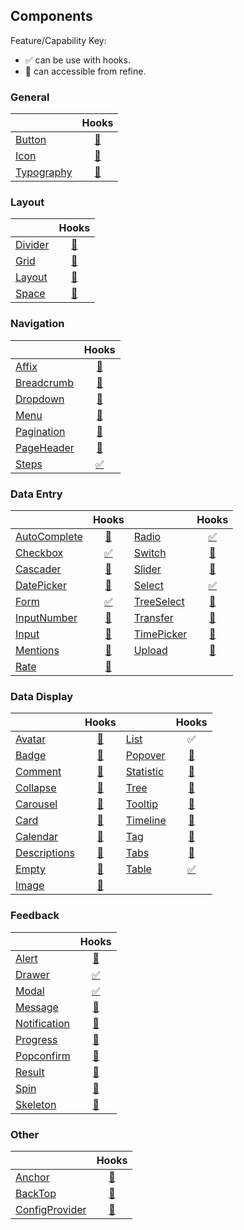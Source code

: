 ## Components

Feature/Capability Key:

-   ✅ can be use with hooks.
-   🔵 can accessible from refine.

### General

|                                                         |                     Hooks                      |
| ------------------------------------------------------- | :--------------------------------------------: |
| [Button](https://ant.design/components/button/)         |   [🔵](https://ant.design/components/button/)   |
| [Icon](https://ant.design/components/icon/)             |    [🔵](https://ant.design/components/icon/)    |
| [Typography](https://ant.design/components/typography/) | [🔵](https://ant.design/components/typography/) |

### Layout

|                                                   |                    Hooks                    |
| ------------------------------------------------- | :-----------------------------------------: |
| [Divider](https://ant.design/components/divider/) | [🔵](https://ant.design/components/divider/) |
| [Grid](https://ant.design/components/grid/)       |  [🔵](https://ant.design/components/grid/)   |
| [Layout](https://ant.design/components/layout/)   | [🔵](https://ant.design/components/layout/)  |
| [Space](https://ant.design/components/space/)     |  [🔵](https://ant.design/components/space/)  |

### Navigation

|                                                          |                      Hooks                      |
| -------------------------------------------------------- | :---------------------------------------------: |
| [Affix](https://ant.design/components/affix/)            |    [🔵](https://ant.design/components/affix/)    |
| [Breadcrumb](https://ant.design/components/breadcrumb/)  | [🔵](https://ant.design/components/breadcrumb/)  |
| [Dropdown](https://ant.design/components/dropdown/)      |  [🔵](https://ant.design/components/dropdown/)   |
| [Menu](https://ant.design/components/menu/)              |    [🔵](https://ant.design/components/menu/)     |
| [Pagination](https://ant.design/components/pagination/)  | [🔵](https://ant.design/components/pagination/)  |
| [PageHeader](https://ant.design/components/page-header/) | [🔵](https://ant.design/components/page-header/) |
| [Steps](https://ant.design/components/steps/)            |          [✅](../api-references/hooks/form/useStepsForm.md)          |

### Data Entry

|                                                              |                       Hooks                       |                                                          |                      Hooks                      |
| ------------------------------------------------------------ | :-----------------------------------------------: | -------------------------------------------------------- | :---------------------------------------------: |
| [AutoComplete](https://ant.design/components/auto-complete/) | [🔵](https://ant.design/components/auto-complete/) | [Radio](https://ant.design/components/radio/)            |      [✅](../api-references/hooks/field/useRadioGroup.md)       |
| [Checkbox](https://ant.design/components/checkbox/)          |      [✅](../api-references/hooks/field/useCheckboxGroup.md)      | [Switch](https://ant.design/components/switch/)          |   [🔵](https://ant.design/components/switch/)    |
| [Cascader](https://ant.design/components/cascader/)          |   [🔵](https://ant.design/components/cascader/)    | [Slider](https://ant.design/components/slider/)          |   [🔵](https://ant.design/components/slider/)    |
| [DatePicker](https://ant.design/components/date-picker/)     |  [🔵](https://ant.design/components/date-picker/)  | [Select](https://ant.design/components/select/)          |        [✅](../api-references/hooks/field/useSelect.md)         |
| [Form](https://ant.design/components/form/)                  |           [✅](/ui-frameworks/antd/hooks/form/useForm.md)           | [TreeSelect](https://ant.design/components/tree-select/) | [🔵](https://ant.design/components/tree-select)  |
| [InputNumber](https://ant.design/components/input-number/)   | [🔵](https://ant.design/components/input-number/)  | [Transfer](https://ant.design/components/transfer/)      |  [🔵](https://ant.design/components/transfer/)   |
| [Input](https://ant.design/components/input/)                |     [🔵](https://ant.design/components/input/)     | [TimePicker](https://ant.design/components/time-picker/) | [🔵](https://ant.design/components/time-picker/) |
| [Mentions](https://ant.design/components/mentions/)          |   [🔵](https://ant.design/components/mentions/)    | [Upload](https://ant.design/components/upload/)          |   [🔵](https://ant.design/components/upload/)    |
| [Rate](https://ant.design/components/rate/)                  |     [🔵](https://ant.design/components/rate/)      |

### Data Display

|                                                             |                      Hooks                       |                                                       |                     Hooks                     |
| ----------------------------------------------------------- | :----------------------------------------------: | ----------------------------------------------------- | :-------------------------------------------: |
| [Avatar](https://ant.design/components/avatar/)             |    [🔵](https://ant.design/components/avatar/)    | [List](https://ant.design/components/upload/)         |                       ✅                       |
| [Badge](https://ant.design/components/badge/)               |    [🔵](https://ant.design/components/badge/)     | [Popover](https://ant.design/components/popover/)     |  [🔵](https://ant.design/components/popover/)  |
| [Comment](https://ant.design/components/comment/)           |   [🔵](https://ant.design/components/comment/)    | [Statistic](https://ant.design/components/statistic/) | [🔵](https://ant.design/components/statistic/) |
| [Collapse](https://ant.design/components/collapse/)         |   [🔵](https://ant.design/components/collapse/)   | [Tree](https://ant.design/components/tree/)           |   [🔵](https://ant.design/components/tree/)    |
| [Carousel](https://ant.design/components/carousel/)         |   [🔵](https://ant.design/components/carousel/)   | [Tooltip](https://ant.design/components/tooltip/)     |  [🔵](https://ant.design/components/tooltip/)  |
| [Card](https://ant.design/components/card/)                 |     [🔵](https://ant.design/components/card/)     | [Timeline](https://ant.design/components/timeline/)   | [🔵](https://ant.design/components/timeline/)  |
| [Calendar](https://ant.design/components/calendar/)         |   [🔵](https://ant.design/components/calendar/)   | [Tag](https://ant.design/components/tag/)             |    [🔵](https://ant.design/components/tag/)    |
| [Descriptions](https://ant.design/components/descriptions/) | [🔵](https://ant.design/components/descriptions/) | [Tabs](https://ant.design/components/tabs/)           |   [🔵](https://ant.design/components/tabs/)    |
| [Empty](https://ant.design/components/empty/)               |    [🔵](https://ant.design/components/empty/)     | [Table](https://ant.design/components/table/)         |        [✅](../api-references/hooks/table/useTable.md)        |
| [Image](https://ant.design/components/image/)               |    [🔵](https://ant.design/components/image/)     |

### Feedback

|                                                             |                      Hooks                       |
| ----------------------------------------------------------- | :----------------------------------------------: |
| [Alert](https://ant.design/components/alert/)               |    [🔵](https://ant.design/components/alert/)     |
| [Drawer](https://ant.design/components/drawer/)             |       [✅](../api-references/hooks/form/useDrawerForm.md)        |
| [Modal](https://ant.design/components/modal/)               |        [✅](../api-references/hooks/form/useModalForm.md)        |
| [Message](https://ant.design/components/message/)           |   [🔵](https://ant.design/components/message/)    |
| [Notification](https://ant.design/components/notification/) | [🔵](https://ant.design/components/notification/) |
| [Progress](https://ant.design/components/progress/)         |   [🔵](https://ant.design/components/progress/)   |
| [Popconfirm](https://ant.design/components/popconfirm/)     |  [🔵](https://ant.design/components/popconfirm/)  |
| [Result](https://ant.design/components/result/)             |    [🔵](https://ant.design/components/result/)    |
| [Spin](https://ant.design/components/spin/)                 |     [🔵](https://ant.design/components/spin/)     |
| [Skeleton](https://ant.design/components/skeleton/)         |   [🔵](https://ant.design/components/skeleton/)   |

### Other

|                                                                  |                        Hooks                        |
| ---------------------------------------------------------------- | :-------------------------------------------------: |
| [Anchor](https://ant.design/components/anchor/)                  |     [🔵](https://ant.design/components/anchor/)      |
| [BackTop](https://ant.design/components/back-top/)               |    [🔵](https://ant.design/components/back-top/)     |
| [ConfigProvider](https://ant.design/components/config-provider/) | [🔵](https://ant.design/components/config-provider/) |
